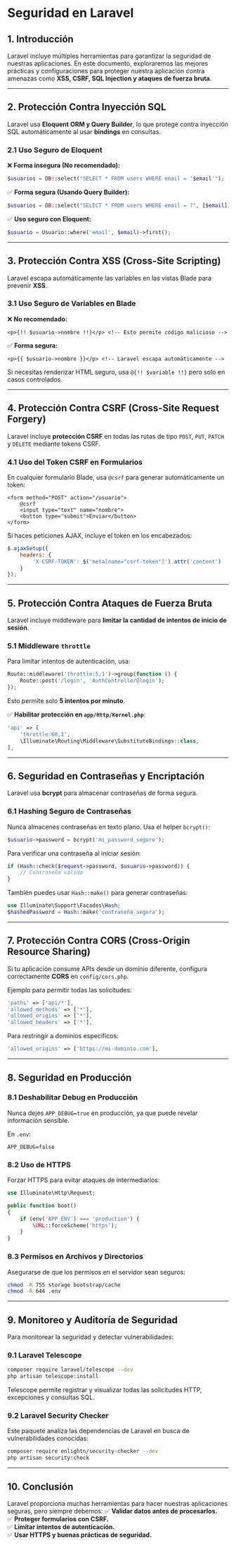 # Seguridad en Laravel

## 1. Introducción
Laravel incluye múltiples herramientas para garantizar la seguridad de nuestras aplicaciones. En este documento, exploraremos las mejores prácticas y configuraciones para proteger nuestra aplicación contra amenazas como **XSS, CSRF, SQL Injection y ataques de fuerza bruta**.

---

## 2. Protección Contra Inyección SQL
Laravel usa **Eloquent ORM y Query Builder**, lo que protege contra inyección SQL automáticamente al usar **bindings** en consultas.

### 2.1 Uso Seguro de Eloquent
❌ **Forma insegura (No recomendado):**
```php
$usuarios = DB::select("SELECT * FROM users WHERE email = '$email'");
```

✅ **Forma segura (Usando Query Builder):**
```php
$usuarios = DB::select("SELECT * FROM users WHERE email = ?", [$email]);
```

✅ **Uso seguro con Eloquent:**
```php
$usuario = Usuario::where('email', $email)->first();
```

---

## 3. Protección Contra XSS (Cross-Site Scripting)
Laravel escapa automáticamente las variables en las vistas Blade para prevenir **XSS**.

### 3.1 Uso Seguro de Variables en Blade
❌ **No recomendado:**
```blade
<p>{!! $usuario->nombre !!}</p> <!-- Esto permite código malicioso -->
```

✅ **Forma segura:**
```blade
<p>{{ $usuario->nombre }}</p> <!-- Laravel escapa automáticamente -->
```

Si necesitas renderizar HTML seguro, usa `@{!! $variable !!}` pero solo en casos controlados.

---

## 4. Protección Contra CSRF (Cross-Site Request Forgery)
Laravel incluye **protección CSRF** en todas las rutas de tipo `POST`, `PUT`, `PATCH` y `DELETE` mediante tokens CSRF.

### 4.1 Uso del Token CSRF en Formularios
En cualquier formulario Blade, usa `@csrf` para generar automáticamente un token:
```blade
<form method="POST" action="/usuario">
    @csrf
    <input type="text" name="nombre">
    <button type="submit">Enviar</button>
</form>
```

Si haces peticiones AJAX, incluye el token en los encabezados:
```js
$.ajaxSetup({
    headers: {
        'X-CSRF-TOKEN': $('meta[name="csrf-token"]').attr('content')
    }
});
```

---

## 5. Protección Contra Ataques de Fuerza Bruta
Laravel incluye middleware para **limitar la cantidad de intentos de inicio de sesión**.

### 5.1 Middleware `throttle`
Para limitar intentos de autenticación, usa:
```php
Route::middleware('throttle:5,1')->group(function () {
    Route::post('/login', 'AuthController@login');
});
```
Esto permite solo **5 intentos por minuto**.

✅ **Habilitar protección en `app/Http/Kernel.php`**:
```php
'api' => [
    'throttle:60,1',
    \Illuminate\Routing\Middleware\SubstituteBindings::class,
],
```

---

## 6. Seguridad en Contraseñas y Encriptación
Laravel usa **bcrypt** para almacenar contraseñas de forma segura.

### 6.1 Hashing Seguro de Contraseñas
Nunca almacenes contraseñas en texto plano. Usa el helper `bcrypt()`:
```php
$usuario->password = bcrypt('mi_password_seguro');
```

Para verificar una contraseña al iniciar sesión:
```php
if (Hash::check($request->password, $usuario->password)) {
    // Contraseña válida
}
```

También puedes usar `Hash::make()` para generar contraseñas:
```php
use Illuminate\Support\Facades\Hash;
$hashedPassword = Hash::make('contraseña_segura');
```

---

## 7. Protección Contra CORS (Cross-Origin Resource Sharing)
Si tu aplicación consume APIs desde un dominio diferente, configura correctamente **CORS** en `config/cors.php`.

Ejemplo para permitir todas las solicitudes:
```php
'paths' => ['api/*'],
'allowed_methods' => ['*'],
'allowed_origins' => ['*'],
'allowed_headers' => ['*'],
```

Para restringir a dominios específicos:
```php
'allowed_origins' => ['https://mi-dominio.com'],
```

---

## 8. Seguridad en Producción
### 8.1 Deshabilitar Debug en Producción
Nunca dejes `APP_DEBUG=true` en producción, ya que puede revelar información sensible.

En `.env`:
```env
APP_DEBUG=false
```

### 8.2 Uso de HTTPS
Forzar HTTPS para evitar ataques de intermediarios:
```php
use Illuminate\Http\Request;

public function boot()
{
    if (env('APP_ENV') === 'production') {
        \URL::forceScheme('https');
    }
}
```

### 8.3 Permisos en Archivos y Directorios
Asegurarse de que los permisos en el servidor sean seguros:
```bash
chmod -R 755 storage bootstrap/cache
chmod -R 644 .env
```

---

## 9. Monitoreo y Auditoría de Seguridad
Para monitorear la seguridad y detectar vulnerabilidades:

### 9.1 Laravel Telescope
```bash
composer require laravel/telescope --dev
php artisan telescope:install
```
Telescope permite registrar y visualizar todas las solicitudes HTTP, excepciones y consultas SQL.

### 9.2 Laravel Security Checker
Este paquete analiza las dependencias de Laravel en busca de vulnerabilidades conocidas:
```bash
composer require enlightn/security-checker --dev
php artisan security:check
```

---

## 10. Conclusión
Laravel proporciona muchas herramientas para hacer nuestras aplicaciones seguras, pero siempre debemos:
✅ **Validar datos antes de procesarlos.**  
✅ **Proteger formularios con CSRF.**  
✅ **Limitar intentos de autenticación.**  
✅ **Usar HTTPS y buenas prácticas de seguridad.**